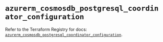 # `azurerm_cosmosdb_postgresql_coordinator_configuration`

Refer to the Terraform Registry for docs: [`azurerm_cosmosdb_postgresql_coordinator_configuration`](https://registry.terraform.io/providers/hashicorp/azurerm/4.24.0/docs/resources/cosmosdb_postgresql_coordinator_configuration).
